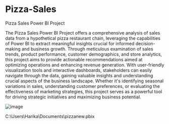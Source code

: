# Pizza-Sales


Pizza Sales Power BI Project

The Pizza Sales Power BI Project offers a comprehensive analysis of sales data from a hypothetical pizza restaurant chain, leveraging the capabilities of Power BI to extract meaningful insights crucial for informed decision-making and business growth. Through meticulous examination of sales trends, product performance, customer demographics, and store analytics, this project aims to provide actionable recommendations aimed at optimizing operations and enhancing revenue generation. With user-friendly visualization tools and interactive dashboards, stakeholders can easily navigate through the data, gaining valuable insights and understanding crucial aspects of the business landscape. Whether it's identifying seasonal variations in sales, understanding customer preferences, or evaluating the effectiveness of marketing strategies, this project serves as a powerful tool for driving strategic initiatives and maximizing business potential.

![image](https://github.com/harika1795/Pizza-Sales/assets/153234284/3cf512de-577f-4ce2-a6c4-382768d1f67c)

C:\Users\Harika\Documents\pizzanew.pbix

